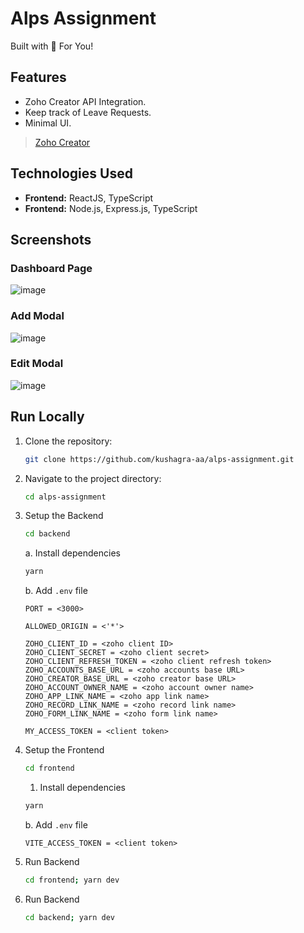 # Alps Assignment

Built with 🤍 For You!

## Features

- Zoho Creator API Integration.
- Keep track of Leave Requests.
- Minimal UI.

> [Zoho Creator](https://creatorapp.zoho.in/dev_it/my-first-project#All_Requests)

## Technologies Used

- **Frontend:** ReactJS, TypeScript
- **Frontend:** Node.js, Express.js, TypeScript

## Screenshots

### Dashboard Page

![image](https://github.com/kushagra-aa/alps-assignment/assets/68841296/c28c0e2e-f8a2-4896-9756-1aac621bb2be)


### Add Modal

![image](https://github.com/kushagra-aa/alps-assignment/assets/68841296/7505525e-b4b2-4707-b191-cd96cfa7e526)


### Edit Modal

![image](https://github.com/kushagra-aa/alps-assignment/assets/68841296/21cd3519-bca0-478a-a814-0ec0f4f03ca7)

## Run Locally

1. Clone the repository:

   ```bash
   git clone https://github.com/kushagra-aa/alps-assignment.git
   ```

2. Navigate to the project directory:

   ```bash
   cd alps-assignment
   ```

3. Setup the Backend

   ```bash
   cd backend
   ```

    a. Install dependencies

    ```bash
    yarn
    ```

    b. Add `.env` file

    ```setting
    PORT = <3000>

    ALLOWED_ORIGIN = <'*'>

    ZOHO_CLIENT_ID = <zoho client ID>
    ZOHO_CLIENT_SECRET = <zoho client secret>
    ZOHO_CLIENT_REFRESH_TOKEN = <zoho client refresh token>
    ZOHO_ACCOUNTS_BASE_URL = <zoho accounts base URL>
    ZOHO_CREATOR_BASE_URL = <zoho creator base URL>
    ZOHO_ACCOUNT_OWNER_NAME = <zoho account owner name>
    ZOHO_APP_LINK_NAME = <zoho app link name>
    ZOHO_RECORD_LINK_NAME = <zoho record link name>
    ZOHO_FORM_LINK_NAME = <zoho form link name>

    MY_ACCESS_TOKEN = <client token>
    ```

4. Setup the Frontend

   ```bash
   cd frontend
   ```

    1. Install dependencies

    ```bash
    yarn
    ```

    b. Add `.env` file

    ```setting
    VITE_ACCESS_TOKEN = <client token>
    ```

5. Run Backend

   ```bash
   cd frontend; yarn dev
   ```

6. Run Backend

   ```bash
   cd backend; yarn dev
   ```
